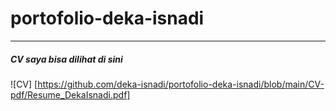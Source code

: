 # portofolio-deka-isnadi
---
##### CV saya bisa dilihat di sini 
![CV] [https://github.com/deka-isnadi/portofolio-deka-isnadi/blob/main/CV-pdf/Resume_DekaIsnadi.pdf]
